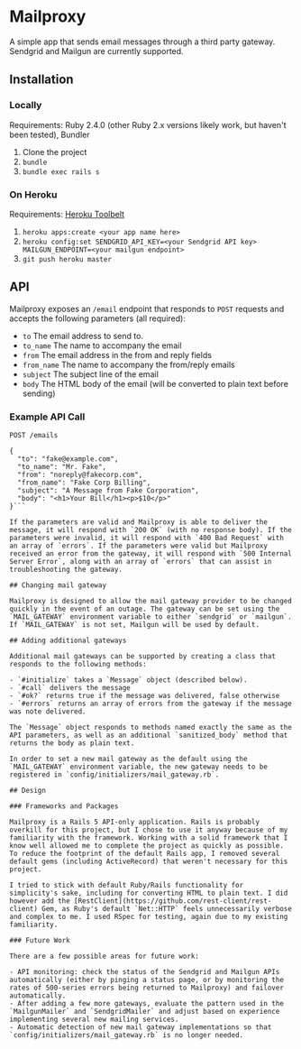 # Mailproxy

A simple app that sends email messages through a third party gateway. Sendgrid and Mailgun are currently supported.

## Installation

### Locally

Requirements: Ruby 2.4.0 (other Ruby 2.x versions likely work, but haven't been tested), Bundler

1. Clone the project
2. `bundle`
3. `bundle exec rails s`

### On Heroku

Requirements: [Heroku Toolbelt](https://devcenter.heroku.com/articles/heroku-cli)

1. `heroku apps:create <your app name here>`
2. `heroku config:set SENDGRID_API_KEY=<your Sendgrid API key> MAILGUN_ENDPOINT=<your mailgun endpoint>`
3. `git push heroku master`

## API

Mailproxy exposes an `/email` endpoint that responds to `POST` requests and accepts the following parameters (all required):

- `to` The email address to send to.
- `to_name` The name to accompany the email
- `from` The email address in the from and reply fields
- `from_name` The name to accompany the from/reply emails
- `subject` The subject line of the email
- `body` The HTML body of the email (will be converted to plain text before sending)

### Example API Call

```http
POST /emails

{
  "to": "fake@example.com",
  "to_name": "Mr. Fake",
  "from": "noreply@fakecorp.com",
  "from_name": "Fake Corp Billing",
  "subject": "A Message from Fake Corporation",
  "body": "<h1>Your Bill</h1><p>$10</p>"
}```

If the parameters are valid and Mailproxy is able to deliver the message, it will respond with `200 OK` (with no response body). If the parameters were invalid, it will respond with `400 Bad Request` with an array of `errors`. If the parameters were valid but Mailproxy received an error from the gateway, it will respond with `500 Internal Server Error`, along with an array of `errors` that can assist in troubleshooting the gateway.

## Changing mail gateway

Mailproxy is designed to allow the mail gateway provider to be changed quickly in the event of an outage. The gateway can be set using the `MAIL_GATEWAY` environment variable to either `sendgrid` or `mailgun`. If `MAIL_GATEWAY` is not set, Mailgun will be used by default.

## Adding additional gateways

Additional mail gateways can be supported by creating a class that responds to the following methods:

- `#initialize` takes a `Message` object (described below).
- `#call` delivers the message
- `#ok?` returns true if the message was delivered, false otherwise
- `#errors` returns an array of errors from the gateway if the message was note delivered.

The `Message` object responds to methods named exactly the same as the API parameters, as well as an additional `sanitized_body` method that returns the body as plain text.

In order to set a new mail gateway as the default using the `MAIL_GATEWAY` environment variable, the new gateway needs to be registered in `config/initializers/mail_gateway.rb`.

## Design

### Frameworks and Packages

Mailproxy is a Rails 5 API-only application. Rails is probably overkill for this project, but I chose to use it anyway because of my familiarity with the framework. Working with a solid framework that I know well allowed me to complete the project as quickly as possible. To reduce the footprint of the default Rails app, I removed several default gems (including ActiveRecord) that weren't necessary for this project.

I tried to stick with default Ruby/Rails functionality for simplicity's sake, including for converting HTML to plain text. I did however add the [RestClient](https://github.com/rest-client/rest-client) Gem, as Ruby's default `Net::HTTP` feels unnecessarily verbose and complex to me. I used RSpec for testing, again due to my existing familiarity.

### Future Work

There are a few possible areas for future work:

- API monitoring: check the status of the Sendgrid and Mailgun APIs automatically (either by pinging a status page, or by monitoring the rates of 500-series errors being returned to Mailproxy) and failover automatically.
- After adding a few more gateways, evaluate the pattern used in the `MailgunMailer` and `SendgridMailer` and adjust based on experience implementing several new mailing services.
- Automatic detection of new mail gateway implementations so that `config/initializers/mail_gateway.rb` is no longer needed.
